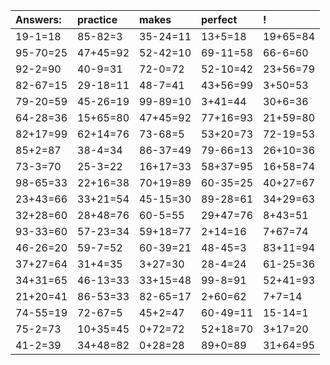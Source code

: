 | Answers: | practice | makes | perfect | ! |
| :--- | :--- | :--- | :--- | :--- |
| 19-1=18 | 85-82=3 | 35-24=11 | 13+5=18 | 19+65=84 | 
| 95-70=25 | 47+45=92 | 52-42=10 | 69-11=58 | 66-6=60 | 
| 92-2=90 | 40-9=31 | 72-0=72 | 52-10=42 | 23+56=79 | 
| 82-67=15 | 29-18=11 | 48-7=41 | 43+56=99 | 3+50=53 | 
| 79-20=59 | 45-26=19 | 99-89=10 | 3+41=44 | 30+6=36 | 
| 64-28=36 | 15+65=80 | 47+45=92 | 77+16=93 | 21+59=80 | 
| 82+17=99 | 62+14=76 | 73-68=5 | 53+20=73 | 72-19=53 | 
| 85+2=87 | 38-4=34 | 86-37=49 | 79-66=13 | 26+10=36 | 
| 73-3=70 | 25-3=22 | 16+17=33 | 58+37=95 | 16+58=74 | 
| 98-65=33 | 22+16=38 | 70+19=89 | 60-35=25 | 40+27=67 | 
| 23+43=66 | 33+21=54 | 45-15=30 | 89-28=61 | 34+29=63 | 
| 32+28=60 | 28+48=76 | 60-5=55 | 29+47=76 | 8+43=51 | 
| 93-33=60 | 57-23=34 | 59+18=77 | 2+14=16 | 7+67=74 | 
| 46-26=20 | 59-7=52 | 60-39=21 | 48-45=3 | 83+11=94 | 
| 37+27=64 | 31+4=35 | 3+27=30 | 28-4=24 | 61-25=36 | 
| 34+31=65 | 46-13=33 | 33+15=48 | 99-8=91 | 52+41=93 | 
| 21+20=41 | 86-53=33 | 82-65=17 | 2+60=62 | 7+7=14 | 
| 74-55=19 | 72-67=5 | 45+2=47 | 60-49=11 | 15-14=1 | 
| 75-2=73 | 10+35=45 | 0+72=72 | 52+18=70 | 3+17=20 | 
| 41-2=39 | 34+48=82 | 0+28=28 | 89+0=89 | 31+64=95 | 
